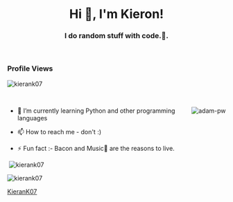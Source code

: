 <h1 align="center">Hi 👋, I'm Kieron!</h1>
<h3 align="center">I do random stuff with code.🌟.</h3>

<br>

<p align="right"> <h3>Profile Views</h3> <img src="https://komarev.com/ghpvc/?username=kierank07&label=Profile%20views&color=0e75b6&style=flat"
    alt="kierank07" /> 
  </p>

<br>

<p><img align="right" src="https://github.com/Adam-pw/Adam-pw/blob/main/animation_500_kxa883sd.gif" alt="adam-pw" /></p>


- 🌱 I’m currently learning Python and other programming languages

- 📫 How to reach me - don't :)

- ⚡ Fun fact :- Bacon and Music🎵 are the reasons to live.
<pr>
<p>&nbsp;<img align="center" src="https://github-readme-stats.vercel.app/api?username=kierank07&show_icons=true&locale=en&bg_color=0d1117&text_color=ffffff&repo=convoychat"
    alt="kierank07" /></p>

<p><img align="center" src="https://github-readme-streak-stats.herokuapp.com/?user=kierank07&theme=dark&background=0d1117&date_format=M%20j%5B%2C%20Y%5D" alt="kierank07" /></p>
      

[KieranK07](https://github.com/KieranK07)
